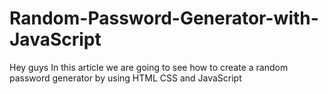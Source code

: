 # Random-Password-Generator-with-JavaScript
Hey guys In this article we are going to see how to create a random password generator by using HTML CSS and JavaScript
